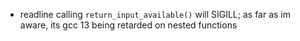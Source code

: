 + readline calling `return_input_available()` will SIGILL;
as far as im aware, its gcc 13 being retarded on nested functions
